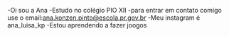 -Oi sou a Ana
-Estudo no colégio PIO XII
-para entrar em contato comigo use o email:ana.konzen.pinto@escola.pr.gov.br
-Meu instagram é ana_luisa_kp
-Estou aprendendo a fazer joogos
